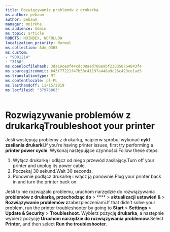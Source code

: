 ```yaml
---
title: Rozwiązywanie problemów z drukarką
ms.author: pebaum
author: pebaum
manager: mnirkhe
ms.audience: Admin
ms.topic: article
ROBOTS: NOINDEX, NOFOLLOW
localization_priority: Normal
ms.collection: Adm_O365
ms.custom:
- "9001214"
- "3186"
ms.openlocfilehash: 3da19ce8f44cdc08aed708e9bf238350764843f4
ms.sourcegitcommit: b43f77221f47b50c41197a448a9c26c423ce1ad5
ms.translationtype: MT
ms.contentlocale: pl-PL
ms.lasthandoff: 11/15/2019
ms.locfileid: "37976063"
---
```

# <a name="troubleshoot-your-printer"></a><span data-ttu-id="a57c4-102">Rozwiązywanie problemów z drukarką</span><span class="sxs-lookup"><span data-stu-id="a57c4-102">Troubleshoot your printer</span></span>

<span data-ttu-id="a57c4-103">Jeśli występują problemy z drukarką, najpierw spróbuj wykonać **cykl zasilania drukarki**.</span><span class="sxs-lookup"><span data-stu-id="a57c4-103">If you're having printer issues, first try performing a **printer power cycle**.</span></span> <span data-ttu-id="a57c4-104">Wykonaj następujące czynności:</span><span class="sxs-lookup"><span data-stu-id="a57c4-104">Follow these steps:</span></span>

1. <span data-ttu-id="a57c4-105">Wyłącz drukarkę i odłącz od niego przewód zasilający.</span><span class="sxs-lookup"><span data-stu-id="a57c4-105">Turn off your printer and unplug its power cable.</span></span>
2. <span data-ttu-id="a57c4-106">Poczekaj 30 sekund.</span><span class="sxs-lookup"><span data-stu-id="a57c4-106">Wait 30 seconds.</span></span>
3. <span data-ttu-id="a57c4-107">Ponownie podłącz drukarkę i włącz ją ponownie.</span><span class="sxs-lookup"><span data-stu-id="a57c4-107">Plug your printer back in and turn the printer back on.</span></span>

<span data-ttu-id="a57c4-108">Jeśli to nie rozwiązało problemu, uruchom narzędzie do rozwiązywania **problemów z drukarką, przechodząc do** > \*\*\*\* > **aktualizacji ustawień &** > **Rozwiązywanie problemów z**zabezpieczeniami.</span><span class="sxs-lookup"><span data-stu-id="a57c4-108">If that didn't solve your problem, run the printer troubleshooter by going to **Start** > **Settings** > **Update & Security** > **Troubleshoot**.</span></span> <span data-ttu-id="a57c4-109">Wybierz pozycję **drukarka**, a następnie wybierz pozycję **Uruchom narzędzie do rozwiązywania problemów**.</span><span class="sxs-lookup"><span data-stu-id="a57c4-109">Select **Printer**, and then select **Run the troubleshooter**.</span></span>